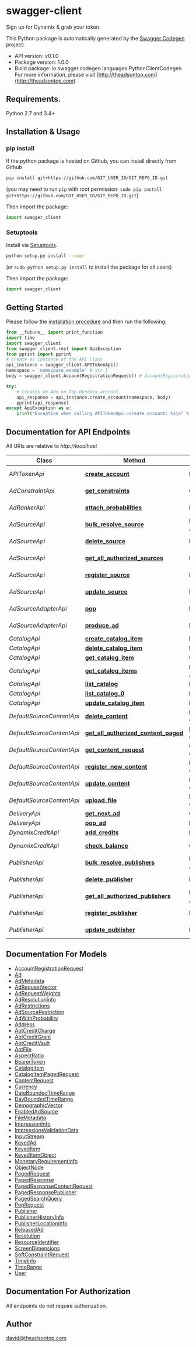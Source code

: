 # swagger-client
Sign up for Dynamix & grab your token.

This Python package is automatically generated by the [Swagger Codegen](https://github.com/swagger-api/swagger-codegen) project:

- API version: v0.1.0
- Package version: 1.0.0
- Build package: io.swagger.codegen.languages.PythonClientCodegen
For more information, please visit [http://theadsontop.com](http://theadsontop.com)

## Requirements.

Python 2.7 and 3.4+

## Installation & Usage
### pip install

If the python package is hosted on Github, you can install directly from Github

```sh
pip install git+https://github.com/GIT_USER_ID/GIT_REPO_ID.git
```
(you may need to run `pip` with root permission: `sudo pip install git+https://github.com/GIT_USER_ID/GIT_REPO_ID.git`)

Then import the package:
```python
import swagger_client 
```

### Setuptools

Install via [Setuptools](http://pypi.python.org/pypi/setuptools).

```sh
python setup.py install --user
```
(or `sudo python setup.py install` to install the package for all users)

Then import the package:
```python
import swagger_client
```

## Getting Started

Please follow the [installation procedure](#installation--usage) and then run the following:

```python
from __future__ import print_function
import time
import swagger_client
from swagger_client.rest import ApiException
from pprint import pprint
# create an instance of the API class
api_instance = swagger_client.APITokenApi()
namespace = 'namespace_example' # str | 
body = swagger_client.AccountRegistrationRequest() # AccountRegistrationRequest | 

try:
    # Creates an Ads on Top Dynamix account
    api_response = api_instance.create_account(namespace, body)
    pprint(api_response)
except ApiException as e:
    print("Exception when calling APITokenApi->create_account: %s\n" % e)

```

## Documentation for API Endpoints

All URIs are relative to *http://localhost*

Class | Method | HTTP request | Description
------------ | ------------- | ------------- | -------------
*APITokenApi* | [**create_account**](docs/APITokenApi.md#create_account) | **POST** /api/token | Creates an Ads on Top Dynamix account
*AdConstraintApi* | [**get_constraints**](docs/AdConstraintApi.md#get_constraints) | **GET** /constraints | AdConstraintResource - GetVector
*AdRankerApi* | [**attach_probabilities**](docs/AdRankerApi.md#attach_probabilities) | **POST** /ranker | AdConstraintResource - Apply Soft Constraints
*AdSourceApi* | [**bulk_resolve_source**](docs/AdSourceApi.md#bulk_resolve_source) | **POST** /api/source/bulk/resolve | AdSourceResource - bulkResolveSources
*AdSourceApi* | [**delete_source**](docs/AdSourceApi.md#delete_source) | **DELETE** /api/source | AdSourceResource - deleteSource
*AdSourceApi* | [**get_all_authorized_sources**](docs/AdSourceApi.md#get_all_authorized_sources) | **POST** /api/source/all/auth | AdSourceResource - getAllAuthorizedSources
*AdSourceApi* | [**register_source**](docs/AdSourceApi.md#register_source) | **POST** /api/source | AdSourceResource - registerSource
*AdSourceApi* | [**update_source**](docs/AdSourceApi.md#update_source) | **PUT** /api/source | AdSourceResource - updateSource
*AdSourceAdapterApi* | [**pop**](docs/AdSourceAdapterApi.md#pop) | **PUT** /api/source/engine/pop | AdSourceAdapterResource - pop
*AdSourceAdapterApi* | [**produce_ad**](docs/AdSourceAdapterApi.md#produce_ad) | **POST** /api/source/engine/ad | AdSourceAdapterResource - produceAd
*CatalogApi* | [**create_catalog_item**](docs/CatalogApi.md#create_catalog_item) | **POST** /api/catalog/item | Create a catalog item
*CatalogApi* | [**delete_catalog_item**](docs/CatalogApi.md#delete_catalog_item) | **DELETE** /api/catalog/item | Delete a Catalog entry
*CatalogApi* | [**get_catalog_item**](docs/CatalogApi.md#get_catalog_item) | **GET** /api/catalog/item | Get a single Catalog Item
*CatalogApi* | [**get_catalog_items**](docs/CatalogApi.md#get_catalog_items) | **PUT** /api/catalog/item/bulk/get | Get Catalog Items Paged
*CatalogApi* | [**list_catalog**](docs/CatalogApi.md#list_catalog) | **PUT** /api/catalog/list/search | List the Catalog entries
*CatalogApi* | [**list_catalog_0**](docs/CatalogApi.md#list_catalog_0) | **PUT** /api/catalog/list/type | List the Catalog entries
*CatalogApi* | [**update_catalog_item**](docs/CatalogApi.md#update_catalog_item) | **PUT** /api/catalog/item | Update a Catalog entry
*DefaultSourceContentApi* | [**delete_content**](docs/DefaultSourceContentApi.md#delete_content) | **DELETE** /api/source-engine/default/register | DefaultSourceContentResource - deleteContent
*DefaultSourceContentApi* | [**get_all_authorized_content_paged**](docs/DefaultSourceContentApi.md#get_all_authorized_content_paged) | **POST** /api/source-engine/default/register/paged | 
*DefaultSourceContentApi* | [**get_content_request**](docs/DefaultSourceContentApi.md#get_content_request) | **GET** /api/source-engine/default/register | 
*DefaultSourceContentApi* | [**register_new_content**](docs/DefaultSourceContentApi.md#register_new_content) | **POST** /api/source-engine/default/register | DefaultSourceContentResource - registerNewContent
*DefaultSourceContentApi* | [**update_content**](docs/DefaultSourceContentApi.md#update_content) | **PUT** /api/source-engine/default/register | DefaultSourceContentResource - updateContent
*DefaultSourceContentApi* | [**upload_file**](docs/DefaultSourceContentApi.md#upload_file) | **POST** /api/source-engine/default/register/upload | DefaultSourceContentResource - uploadFile
*DeliveryApi* | [**get_next_ad**](docs/DeliveryApi.md#get_next_ad) | **GET** /api/delivery | Get next Ad
*DeliveryApi* | [**pop_ad**](docs/DeliveryApi.md#pop_ad) | **POST** /api/delivery | Trigger Proof of Play on Ad
*DynamixCreditApi* | [**add_credits**](docs/DynamixCreditApi.md#add_credits) | **POST** /api/credit/add | Add credits to a vault.
*DynamixCreditApi* | [**check_balance**](docs/DynamixCreditApi.md#check_balance) | **GET** /api/credit/balance | Checks the balance of a given vault.
*PublisherApi* | [**bulk_resolve_publishers**](docs/PublisherApi.md#bulk_resolve_publishers) | **POST** /api/publisher/bulk/resolve | PublisherResource - bulkResolvePublishers
*PublisherApi* | [**delete_publisher**](docs/PublisherApi.md#delete_publisher) | **DELETE** /api/publisher | PublisherResource - deletePublisher
*PublisherApi* | [**get_all_authorized_publishers**](docs/PublisherApi.md#get_all_authorized_publishers) | **POST** /api/publisher/authorized | PublisherResource - getAllAuthorizedPublishers
*PublisherApi* | [**register_publisher**](docs/PublisherApi.md#register_publisher) | **POST** /api/publisher | PublisherResource - registerPublisher
*PublisherApi* | [**update_publisher**](docs/PublisherApi.md#update_publisher) | **PUT** /api/publisher | PublisherResource - updatePublisher


## Documentation For Models

 - [AccountRegistrationRequest](docs/AccountRegistrationRequest.md)
 - [Ad](docs/Ad.md)
 - [AdMetadata](docs/AdMetadata.md)
 - [AdRequestVector](docs/AdRequestVector.md)
 - [AdRequestWeights](docs/AdRequestWeights.md)
 - [AdResolutionInfo](docs/AdResolutionInfo.md)
 - [AdRestrictions](docs/AdRestrictions.md)
 - [AdSourceRestriction](docs/AdSourceRestriction.md)
 - [AdWithProbability](docs/AdWithProbability.md)
 - [Address](docs/Address.md)
 - [AotCreditCharge](docs/AotCreditCharge.md)
 - [AotCreditGrant](docs/AotCreditGrant.md)
 - [AotCreditVault](docs/AotCreditVault.md)
 - [AotFile](docs/AotFile.md)
 - [AspectRatio](docs/AspectRatio.md)
 - [BearerToken](docs/BearerToken.md)
 - [CatalogItem](docs/CatalogItem.md)
 - [CatalogItemPagedRequest](docs/CatalogItemPagedRequest.md)
 - [ContentRequest](docs/ContentRequest.md)
 - [Currency](docs/Currency.md)
 - [DateBoundedTimeRange](docs/DateBoundedTimeRange.md)
 - [DayBoundedTimeRange](docs/DayBoundedTimeRange.md)
 - [DemographicVector](docs/DemographicVector.md)
 - [EnabledAdSource](docs/EnabledAdSource.md)
 - [FileMetadata](docs/FileMetadata.md)
 - [ImpressionInfo](docs/ImpressionInfo.md)
 - [ImpressionsValidationData](docs/ImpressionsValidationData.md)
 - [InputStream](docs/InputStream.md)
 - [KeyedAd](docs/KeyedAd.md)
 - [KeyedItem](docs/KeyedItem.md)
 - [KeyedItemObject](docs/KeyedItemObject.md)
 - [MonetaryRequirementInfo](docs/MonetaryRequirementInfo.md)
 - [ObjectNode](docs/ObjectNode.md)
 - [PagedRequest](docs/PagedRequest.md)
 - [PagedResponse](docs/PagedResponse.md)
 - [PagedResponseContentRequest](docs/PagedResponseContentRequest.md)
 - [PagedResponsePublisher](docs/PagedResponsePublisher.md)
 - [PagedSearchQuery](docs/PagedSearchQuery.md)
 - [PopRequest](docs/PopRequest.md)
 - [Publisher](docs/Publisher.md)
 - [PublisherHistoryInfo](docs/PublisherHistoryInfo.md)
 - [PublisherLocationInfo](docs/PublisherLocationInfo.md)
 - [ReleasedAd](docs/ReleasedAd.md)
 - [Resolution](docs/Resolution.md)
 - [ResourceIdentifier](docs/ResourceIdentifier.md)
 - [ScreenDimensions](docs/ScreenDimensions.md)
 - [SoftConstraintRequest](docs/SoftConstraintRequest.md)
 - [TimeInfo](docs/TimeInfo.md)
 - [TimeRange](docs/TimeRange.md)
 - [User](docs/User.md)


## Documentation For Authorization

 All endpoints do not require authorization.


## Author

david@theadsontop.com

